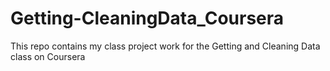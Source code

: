 # Getting-CleaningData_Coursera
This repo contains my class project work for the Getting and Cleaning Data class on Coursera
